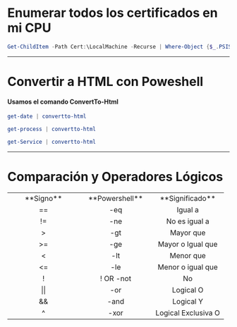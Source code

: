 # Enumerar todos los certificados en mi CPU

```powershell
Get-ChildItem -Path Cert:\LocalMachine -Recurse | Where-Object {$_.PSISContainer -eq $false} | Format-List -Property *
```

----------------

# Convertir a HTML con Poweshell

#### Usamos el comando ConvertTo-Html

```powershell
get-date | convertto-html
```

```powershell
get-process | convertto-html
```

```powershell
get-Service | convertto-html
```

-------------
# Comparación y Operadores Lógicos


<table style="width: 100%; text-align: center;">
  <tr>
    <td style="width: 33%;">**Signo**</td>
    <td style="width: 33%;">**Powershell**</td>
    <td style="width: 33%;">**Significado**</td>
  </tr>
  <tr>
    <td style="width: 33%;">==</td>
    <td style="width: 33%;">-eq</td>
    <td style="width: 33%;">Igual a</td>
  </tr>
  <tr>
    <td style="width: 33%;">!=</td>
    <td style="width: 33%;">-ne</td>
    <td style="width: 33%;">No es igual a</td>
  </tr>
    <tr>
    <td style="width: 33%;">></td>
    <td style="width: 33%;">-gt</td>
    <td style="width: 33%;">Mayor que</td>
  </tr>
    <tr>
    <td style="width: 33%;">>=</td>
    <td style="width: 33%;">-ge</td>
    <td style="width: 33%;">Mayor o Igual que</td>
  </tr>
    <tr>
    <td style="width: 33%;"><</td>
    <td style="width: 33%;">-lt</td>
    <td style="width: 33%;">Menor que</td>
  </tr>
    <tr>
    <td style="width: 33%;"><=</td>
    <td style="width: 33%;">-le</td>
    <td style="width: 33%;">Menor o igual que</td>
  </tr>
  <tr>
    <td style="width: 33%;">!</td>
    <td style="width: 33%;">! OR -not</td>
    <td style="width: 33%;"> No </td>
  </tr>
    <tr>
    <td style="width: 33%;">||</td>
    <td style="width: 33%;">-or</td>
    <td style="width: 33%;"> Logical O</td>
  </tr>
    <tr>
    <td style="width: 33%;">&&</td>
    <td style="width: 33%;">-and</td>
    <td style="width: 33%;">Logical Y</td>
  </tr>
    <tr>
    <td style="width: 33%;">^</td>
    <td style="width: 33%;">-xor</td>
    <td style="width: 33%;">Logical Exclusiva O</td>
  </tr>
  
</table>
